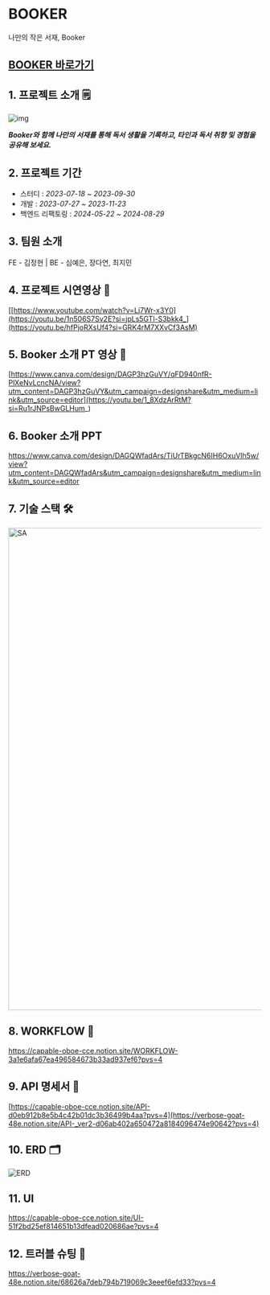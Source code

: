 # BOOKER
나만의 작은 서재, Booker


 ## [BOOKER 바로가기](https://read.our-booker.site/)

## 1. 프로젝트 소개 🗒

![img](https://github.com/project-fourtato/Backend_v3/assets/84323684/d9742683-311a-4f06-88ef-f394af492f70)

**_Booker와 함께 나만의 서재를 통해 독서 생활을 기록하고, 타인과 독서 취향 및 경험을 공유해 보세요._**


## 2. 프로젝트 기간
- 스터디 : _2023-07-18 ~ 2023-09-30_
- 개발 : _2023-07-27 ~ 2023-11-23_
- 백엔드 리팩토링 : _2024-05-22 ~ 2024-08-29_

## 3. 팀원 소개
FE - 김정현
| BE - 심예은, 장다연, 최지민

## 4. 프로젝트 시연영상 📌
[[https://www.youtube.com/watch?v=Lj7Wr-x3Y0](https://youtu.be/1n506S7Sv2E?si=jpLs5GTl-S3bkk4_](https://youtu.be/hfPjoRXsUf4?si=GRK4rM7XXvCf3AsM)

## 5. Booker 소개 PT 영상 📌
[https://www.canva.com/design/DAGP3hzGuVY/qFD940nfR-PlXeNvLcncNA/view?utm_content=DAGP3hzGuVY&utm_campaign=designshare&utm_medium=link&utm_source=editor](https://youtu.be/1_8XdzArRtM?si=Ru1rJNPsBwGLHum_)

## 6. Booker 소개 PPT
https://www.canva.com/design/DAGQWfadArs/TiUrTBkgcN6IH6OxuVlh5w/view?utm_content=DAGQWfadArs&utm_campaign=designshare&utm_medium=link&utm_source=editor

## 7. 기술 스택 🛠
<img width="960" alt="SA" src="https://github.com/user-attachments/assets/d37fd644-d4a8-46d9-a23d-8cbfa8753bc5">

## 8. WORKFLOW 🫧
https://capable-oboe-cce.notion.site/WORKFLOW-3a1e6afa67ea496584673b33ad937ef6?pvs=4

## 9. API 명세서 📃
[https://capable-oboe-cce.notion.site/API-d0eb912b8e5b4c42b01dc3b36499b4aa?pvs=4](https://verbose-goat-48e.notion.site/API-_ver2-d06ab402a650472a8184096474e90642?pvs=4)

## 10. ERD 🗂
![ERD](https://github.com/user-attachments/assets/699b840c-5f1c-4813-9607-348db37c9f0d)

## 11. UI
https://capable-oboe-cce.notion.site/UI-51f2bd25ef814651b13dfead020686ae?pvs=4

## 12. 트러블 슈팅 🎃
https://verbose-goat-48e.notion.site/68626a7deb794b719069c3eeef6efd33?pvs=4
